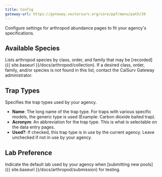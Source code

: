 ```yaml
---
title: Config
gateway-url: https://gateway.vectorsurv.org/core/ppf/menu/path/39
---
```


Configure settings for arthropod abundance pages to fit your agency's specifications.

## Available Species

Lists arthropod species by class, order, and family that may be [recorded]({{ site.baseurl }}/docs/arthropod/collection). If a desired class, order, family, and/or species is not found in this list, contact the CalSurv Gateway administrator.

## Trap Types

Specifies the trap types used by your agency.

- **Name**: The long name of the trap type. For traps with various specific models, the generic type is used (Example: Carbon dioxide baited trap).
- **Acronym**: An abbreviation for the trap type. This is what is selectable on the data entry pages.
- **Used?**: If checked, this trap type is in use by the current agency. Leave unchecked if not in use by your agency.

## Lab Preference

Indicate the default lab used by your agency when [submitting new pools]({{ site.baseurl }}/docs/arthropod/submission) for testing.
